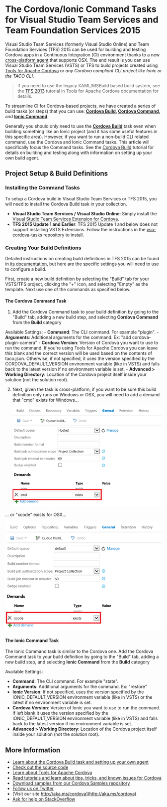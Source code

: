 <properties pageTitle="The Cordova/Ionic Command Tasks for Visual Studio Team Services or Team Foundation Services 2015"
  description="The Cordova/Ionic Command Tasks for Visual Studio Team Services or Team Foundation Services 2015"
  services=""
  documentationCenter=""
  authors="bursteg, clantz" />

# The Cordova/Ionic Command Tasks for Visual Studio Team Services and Team Foundation Services 2015
Visual Studio Team Services (formerly Visual Studio Online) and Team Foundation Services (TFS) 2015 can be used for building and testing Cordova apps in a Continuous Integration (CI) environment thanks to a new [cross-platform agent](http://go.microsoft.com/fwlink/?LinkID=533789) that supports OSX. The end result is you can use Visual Studio Team Services (VSTS) or TFS to build projects created using [Tools for Apache Cordova](http://go.microsoft.com/fwlink/?LinkID=536496) or *any Cordova compliant CLI project like Ionic or the TACO CLI*. 

> If you need to use the legacy XAML/MSBuild based build system, see the [TFS 2013](http://go.microsoft.com/fwlink/?LinkID=533770) tutorial in Tools for Apache Cordova documentation for details.

To streamline CI for Cordova-based projects, we have created a series of build tasks (or steps) that you can use: **[Cordova Build](http://go.microsoft.com/fwlink/?LinkID=691186), [Cordova Command](http://go.microsoft.com/fwlink/?LinkID=692058),** and **[Ionic Command](http://go.microsoft.com/fwlink/?LinkID=692057)**. 

Generally you should only need to use the **[Cordova Build](http://go.microsoft.com/fwlink/?LinkID=691186)** task even when building something like an Ionic project (and it has some useful features in this specific area). However, if you want to run a non-build CLI related command, use the Cordova and Ionic Command tasks. This article will specifically focus the Command tasks. See the [Cordova Build](http://go.microsoft.com/fwlink/?LinkID=691186) tutorial for details on building and testing along with information on setting up your own build agent.


## Project Setup & Build Definitions

### Installing the Command Tasks
To setup a Cordova build in Visual Studio Team Services or TFS 2015, you will need to install the Cordova Build task in your collection.

- **Visual Studio Team Services / Visual Studio Online**: Simply install the [Visual Studio Team Services Extension for Cordova](http://go.microsoft.com/fwlink/?LinkID=691835). 
- **TFS 2015 Update 1 and Earlier**: TFS 2015 Update 1 and below does not support installing VSTS Extensions. Follow the instructions in the [vso-cordova-tasks](http://go.microsoft.com/fwlink/?LinkID=691187) repository to install.

### Creating Your Build Definitions
Detailed instructions on creating build definitions in TFS 2015 can be found in [its documentation](http://go.microsoft.com/fwlink/?LinkID=533772), but here are the specific settings you will need to use to configure a build. 

First, create a new build definition by selecting the "Build" tab for your VSTS/TFS project, clicking the "+" icon, and selecting "Empty" as the template. Next use one of the commands as specified below.

#### The Cordova Command Task
1. Add the Cordova Command task to your build definition by going to the "Build" tab, adding a new build step, and selecting **Cordova Command** from the **Build** category

  Available Settings:
    - **Command**: The CLI command.  For example "plugin".
    - **Arguments**: Additional arguments for the command.  Ex: "add cordova-plugin-camera"
    - **Cordova Version**: Version of Cordova you want to use to run the command. If you're using Tools for Apache Cordova you can leave this blank and the correct version will be used based on the contents of taco.json. Otherwise, if not specified, it uses the version specified by the CORDOVA_DEFAULT_VERSION environment variable (like in VSTS) and falls back to the latest version if no environment variable is set.
    - **Advanced &gt; Working Directory**: Location of the Cordova project itself inside your solution (not the solution root).

2.  Next, given the task is cross-platform, if you want to be sure this build definition only runs on Windows or OSX, you will need to add a demand that "cmd" exists for Windows...

	![Windows Build Definition - Demand](media/cordova-command/cordova-command-1.png)

  ... or "xcode" exists for OSX...  
  
  ![OSX Build Definition - Demand](media/cordova-command/cordova-command-2.png)

#### The Ionic Command Task
The Ionic Command task is similar to the Cordova one. Add the Cordova Command task to your build definition by going to the "Build" tab, adding a new build step, and selecting **Ionic Command** from the **Build** category

Available Settings:
  - **Command**: The CLI command.  For example "state".
  - **Arguments**: Additional arguments for the command.  Ex: "restore"
  - **Ionic Version**: If not specified, uses the version specified by the IONIC_DEFAULT_VERSION environment variable (like in VSTS) or the latest if no environment variable is set.
  - **Cordova Version**: Version of Ionic you want to use to run the command. If left blank it uses the version specified by the IONIC_DEFAULT_VERSION environment variable (like in VSTS) and falls back to the latest version if no environment variable is set.
  - **Advanced &gt; Working Directory**: Location of the Cordova project itself inside your solution (not the solution root).

## More Information
* [Learn about the Cordova Build task and setting up your own agent](http://go.microsoft.com/fwlink/?LinkID=691186)
* [Check out the source code](http://go.microsoft.com/fwlink/?LinkID=691187)
* [Learn about Tools for Apache Cordova](http://go.microsoft.com/fwlink/?LinkID=618473)
* [Read tutorials and learn about tips, tricks, and known issues for Cordova](http://go.microsoft.com/fwlink/?LinkID=618471)
* [Download samples from our Cordova Samples repository](http://github.com/Microsoft/cordova-samples)
* [Follow us on Twitter](https://twitter.com/VSCordovaTools)
* [Visit our site http://aka.ms/cordova](http://aka.ms/cordova)
* [Ask for help on StackOverflow](http://stackoverflow.com/questions/tagged/visual-studio-cordova)
